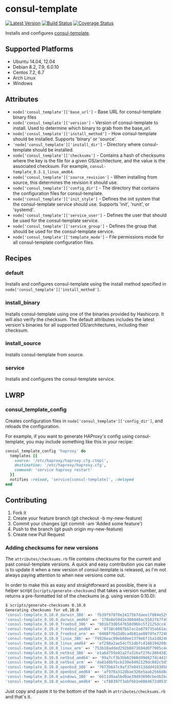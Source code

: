 # consul-template

[![Latest Version](http://img.shields.io/github/release/adamkrone/chef-consul-template.svg?style=flat-square)][release]
[![Build Status](http://img.shields.io/travis-ci/adamkrone/chef-consul-template.svg?style=flat-square)][build]
[![Coverage Status](https://img.shields.io/coveralls/adamkrone/chef-consul-template.svg?style=flat-square)][coverage]

[release]: https://github.com/adamkrone/chef-consul-template/releases
[build]: https://travis-ci.org/adamkrone/chef-consul-template
[coverage]: https://coveralls.io/r/adamkrone/chef-consul-template

Installs and configures [consul-template](https://github.com/hashicorp/consul-template).

## Supported Platforms

- Ubuntu 14.04, 12.04
- Debian 8.2, 7.9, 6.0.10
- Centos 7.2, 6.7
- Arch Linux
- Windows

## Attributes

- `node['consul_template']['base_url']` - Base URL for consul-template binary files
- `node['consul_template']['version']` - Version of consul-template to install.
  Used to determine which binary to grab from the base_url.
- `node['consul_template']['install_method']` - How consul-template should be
  installed. Supports 'binary' or 'source'.
- `'node['consul_template']['install_dir']` - Directory where consul-template
  should be installed.
- `node['consul_template']['checksums']` - Contains a hash of checksums where
  the key is the file for a given OS/architecture, and the value is the
  associated checksum. For example, `consul-template_0.3.1_linux_amd64`.
- `node['consul_template']['source_revision']` - When installing from source,
  this determines the revision it should use.
- `node['consul_template']['config_dir']` - The directory that contains the
  configuration files for consul-template.
- `node['consul_template']['init_style']` - Defines the init system that the
  consul-template service should use. Supports 'init', 'runit', or 'systemd'.
- `node['consul_template']['service_user']` - Defines the user that should be
  used for the consul-template service.
- `node['consul_template']['service_group']` - Defines the group that should be
  used for the consul-template service.
- `node['consul_template']['template_mode']` - File permissions mode for all
  consul-template configuration files.

## Recipes

### default

Installs and configures consul-template using the install method specified in
`node['consul_template']['install_method']`.

### install_binary

Installs consul-template using one of the binaries provided by Hashicorp. It
will also verify the checksum. The default attributes includes the latest
version's binaries for all supported OS/architectures, including their
checksum.

### install_source

Installs consul-template from source.

### service

Installs and configures the consul-template service.

## LWRP

### consul_template_config

Creates configuration files in `node['consul_template']['config_dir']`, and
reloads the configuration.

For example, if you want to generate HAProxy's config using consul-template,
you may include something like this in your recipe:

```ruby
consul_template_config 'haproxy' do
  templates [{
    source: '/etc/haproxy/haproxy.cfg.ctmpl',
    destination: '/etc/haproxy/haproxy.cfg',
    command: 'service haproxy restart'
  }]
  notifies :reload, 'service[consul-template]', :delayed
end
```

## Contributing

1. Fork it
2. Create your feature branch (git checkout -b my-new-feature)
3. Commit your changes (git commit -am 'Added some feature')
4. Push to the branch (git push origin my-new-feature)
5. Create new Pull Request

### Adding checksums for new versions

The `attributes/checksums.rb` file contains checksums for the current and past
consul-template versions. A quick and easy contribution you can make is to
update it when a new version of consul-template is released, as I'm not always
paying attention to when new versions come out.

In order to make this as easy and straightforward as possible, there is a helper
script (`scripts/generate-checksums`) that takes a version number, and returns
a pre-formatted list of the checkums (e.g. using version 0.10.0):

```bash
$ scripts/generate-checksums 0.10.0
Generating checksums for v0.10.0
'consul-template_0.10.0_darwin_386' => 'fb39f978f0e24175b7daee1f884e5299b11eb3a0689c37c7e96a26f9cadcbd77',
'consul-template_0.10.0_darwin_amd64' => '178e8e59d2e380440ac5582fb7f49c946ff931c1589ac85258d7dba82aefaabe',
'consul-template_0.10.0_freebsd_386' => '981b73d6547658d96bc5f2125dcc4161879c5c60c6eca3fa98b4a914f9f96581',
'consul-template_0.10.0_freebsd_amd64' => '0738c0887bb7ac2a879735ab61ea213ee042b5f53b27c6d26d4aa11f2bc6874a',
'consul-template_0.10.0_freebsd_arm' => '0488f76d3d0ca4b81ae807dfe7724b22380087adb5a4a49e73676095959e9f3c',
'consul-template_0.10.0_linux_386' => 'f9926eac99eb60ee1379e6f15a1d8240e96aa9076372914387005c8475d1e561',
'consul-template_0.10.0_linux_amd64' => 'ef298a2ae54cf51dbfc4108194299a9055b252ff9b917e7dd40c72fa30820096',
'consul-template_0.10.0_linux_arm' => '753b10added292b8873694d0f7905c4ddd62dd6bd3115f866ea5eee902d98f7c',
'consul-template_0.10.0_netbsd_386' => 'e1a6d759a91a2fa316af276c28643825727cd40ac214d12395ccfbbfad075f72',
'consul-template_0.10.0_netbsd_amd64' => '99a7cf3b3bb62968d99d627dc4419f584330484826b3e87f0bfcbe5b5d208c4b',
'consul-template_0.10.0_netbsd_arm' => 'da81d8bfbcb230e8492129dc0d2c5d50e1db651efdce355ec9697f20d8442b2a',
'consul-template_0.10.0_openbsd_386' => '7672b647c9af37e04513ddd4103856644361d20a8ab2a57ea0178f421db01a31',
'consul-template_0.10.0_openbsd_amd64' => 'af978a312dbae326e5aab2566d8a2549aae2910986580e4895fa276fffa98513',
'consul-template_0.10.0_windows_386' => '6611d9aa5bd9ae39d93690cbedb2bc8b57427dfe5a79774346292903282b698f',
'consul-template_0.10.0_windows_amd64' => 'cf88397f3abf6b1e6064672d0535db5d94ced04332e56a1f31f9a2456f30a041',
```

Just copy and paste it to the bottom of the hash in `attributes/checksums.rb` and that's it.
